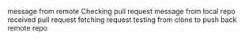 message from remote Checking pull request
message from local repo received pull request
fetching request testing
from clone to push back remote repo